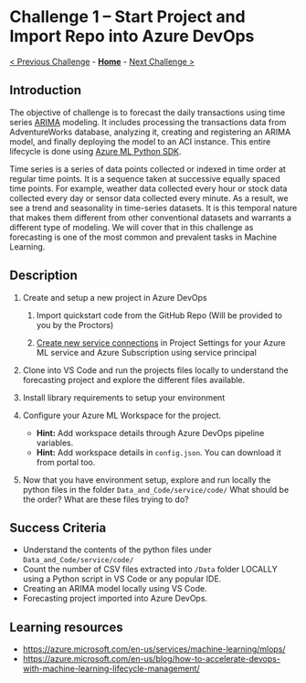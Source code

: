 # Challenge 1 – Start Project and Import Repo into Azure DevOps

[< Previous Challenge](./00-prereqs.md) - **[Home](../README.md)** - [Next Challenge >](./02-UnitTesting.md)

## Introduction

The objective of challenge is to forecast the daily transactions using time
series
[ARIMA](https://en.wikipedia.org/wiki/Autoregressive_integrated_moving_average)
modeling. It includes processing the transactions data from AdventureWorks
database, analyzing it, creating and registering an ARIMA model, and finally
deploying the model to an ACI instance. This entire lifecycle is done using
[Azure ML Python SDK](https://docs.microsoft.com/en-us/python/api/overview/azure/ml/?view=azure-ml-py).

Time series is a series of data points collected or indexed in time order at
regular time points. It is a sequence taken at successive equally spaced time
points. For example, weather data collected every hour or stock data collected
every day or sensor data collected every minute. As a result, we see a trend and
seasonality in time-series datasets. It is this temporal nature that makes them
different from other conventional datasets and warrants a different type of
modeling. We will cover that in this challenge as forecasting is one of the
most common and prevalent tasks in Machine Learning.

## Description

1.  Create and setup a new project in Azure DevOps

    1.  Import quickstart code from the GitHub Repo (Will be provided to you by the Proctors)

    2.  [Create new service connections](https://docs.microsoft.com/en-us/azure/devops/pipelines/library/service-endpoints?view=azure-devops&tabs=yaml) in Project Settings for your Azure ML service and Azure Subscription using service
        principal
        
2.  Clone into VS Code and run the projects files locally to understand the forecasting project and explore the different files available.

3.  Install library requirements to setup your environment

4.  Configure your Azure ML Workspace for the project.

    - **Hint:** Add workspace details through Azure DevOps pipeline variables.
    - **Hint:** Add workspace details in `config.json`. You can download it from portal too.

5.  Now that you have environment setup, explore and run locally the python files in the folder `Data_and_Code/service/code/`
    What should be the order?  What are these files trying to do?

## Success Criteria

-   Understand the contents of the python files under `Data_and_Code/service/code/`
-   Count the number of CSV files extracted into `/Data` folder LOCALLY using a Python script in VS Code or any popular IDE.
-   Creating an ARIMA model locally using VS Code.
-   Forecasting project imported into Azure DevOps.

## Learning resources

-   https://azure.microsoft.com/en-us/services/machine-learning/mlops/
-   https://azure.microsoft.com/en-us/blog/how-to-accelerate-devops-with-machine-learning-lifecycle-management/

